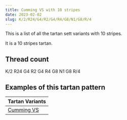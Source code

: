 ```yaml
---
title: Cumming VS with 10 stripes
date: 2023-02-02
slug: K/2/R24/G4/R2/G4/R4/G8/N1/G8/R/4
---
```

This is a list of all the tartan sett variants with 10 stripes.

It is a 10 stripes tartan.


## Thread count
K/2 R24 G4 R2 G4 R4 G8 N1 G8 R/4

## Examples of this tartan pattern

| Tartan Variants |
|---------------|
| [Cumming VS](/variants/k/2/r24/g4/r2/g4/r4/g8/n1/g8/r/4-g004c00-k000000-nd0d0d0-rc80000)||
